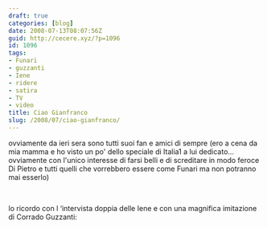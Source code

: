 ```yaml
---
draft: true
categories: [blog]
date: 2008-07-13T08:07:56Z
guid: http://cecere.xyz/?p=1096
id: 1096
tags:
- Funari
- guzzanti
- Iene
- ridere
- satira
- TV
- video
title: Ciao Gianfranco
slug: /2008/07/ciao-gianfranco/
---
```


ovviamente da ieri sera sono tutti suoi fan e amici di sempre (ero a cena da mia mamma e ho visto un po' dello speciale di Italia1 a lui dedicato… ovviamente con l'unico interesse di farsi belli e di screditare in modo feroce Di Pietro e tutti quelli che vorrebbero essere come Funari ma non potranno mai esserlo)

 

lo ricordo con l &#8216;intervista doppia delle Iene e con una magnifica imitazione di Corrado Guzzanti:

 

 

 